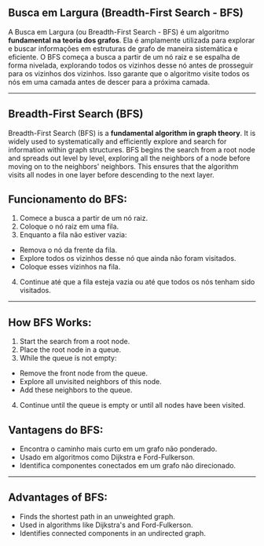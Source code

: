 ## Busca em Largura (Breadth-First Search - BFS)

A Busca em Largura (ou Breadth-First Search - BFS) é um algoritmo **fundamental na teoria dos grafos**. Ela é amplamente utilizada para explorar e buscar informações em estruturas de grafo de maneira sistemática e eficiente. O BFS começa a busca a partir de um nó raiz e se espalha de forma nivelada, explorando todos os vizinhos desse nó antes de prosseguir para os vizinhos dos vizinhos. Isso garante que o algoritmo visite todos os nós em uma camada antes de descer para a próxima camada.

________________________

## Breadth-First Search (BFS)

Breadth-First Search (BFS) is a **fundamental algorithm in graph theory**. It is widely used to systematically and efficiently explore and search for information within graph structures. BFS begins the search from a root node and spreads out level by level, exploring all the neighbors of a node before moving on to the neighbors' neighbors. This ensures that the algorithm visits all nodes in one layer before descending to the next layer.

## Funcionamento do BFS:

1. Comece a busca a partir de um nó raiz.
2. Coloque o nó raiz em uma fila.
3. Enquanto a fila não estiver vazia:
- Remova o nó da frente da fila.
- Explore todos os vizinhos desse nó que ainda não foram visitados.
- Coloque esses vizinhos na fila.
4. Continue até que a fila esteja vazia ou até que todos os nós tenham sido visitados.

________________________

## How BFS Works:

1. Start the search from a root node.
2. Place the root node in a queue.
3. While the queue is not empty:
- Remove the front node from the queue.
- Explore all unvisited neighbors of this node.
- Add these neighbors to the queue.
4. Continue until the queue is empty or until all nodes have been visited.

## Vantagens do BFS:

- Encontra o caminho mais curto em um grafo não ponderado.
- Usado em algoritmos como Dijkstra e Ford-Fulkerson.
- Identifica componentes conectados em um grafo não direcionado.

________________________

## Advantages of BFS:

- Finds the shortest path in an unweighted graph.
- Used in algorithms like Dijkstra's and Ford-Fulkerson.
- Identifies connected components in an undirected graph.